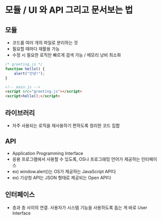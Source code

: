 # 모듈 / UI 와 API 그리고 문서보는 법

## 모듈

* 코드를 여러 개의 파일로 분리하는 것
* 필요할 때마다 재활용 가능
* 수정 시 필요한 로직만 빠르게 검색 가능 / 메모리 낭비 최소화

```JavaScript
/* greeting.js */
function hello() {
    alert("안녕!");
}
```

```HTML
<!-- main.js -->
<script src="greeting.js"></script>
<script>hello();</script>
```

## 라이브러리

* 자주 사용되는 로직을 재사용하기 편하도록 정리한 코드 집합

## API

* Application Programming Interface
* 응용 프로그램에서 사용할 수 있도록, OS나 프로그래밍 언어가 제공하는 인터페이스
* ex) window.alert()는 OS가 제공하는 JavaScript API다
* ex) 기상청 API는 JSON 형태로 제공되는 Open API다

## 인터페이스

* 층과 층 사이의 연결. 사용자가 시스템 기능을 사용하도록 돕는 게 바로 User Interface
